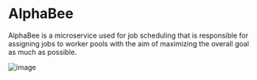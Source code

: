 # AlphaBee

AlphaBee is a microservice used for job scheduling that is responsible for assigning jobs to worker pools with the aim of maximizing the overall goal as much as possible.

![image](https://user-images.githubusercontent.com/100518681/222922454-d84f4a4d-6cf2-48b4-b713-bf913bcff98e.png)
